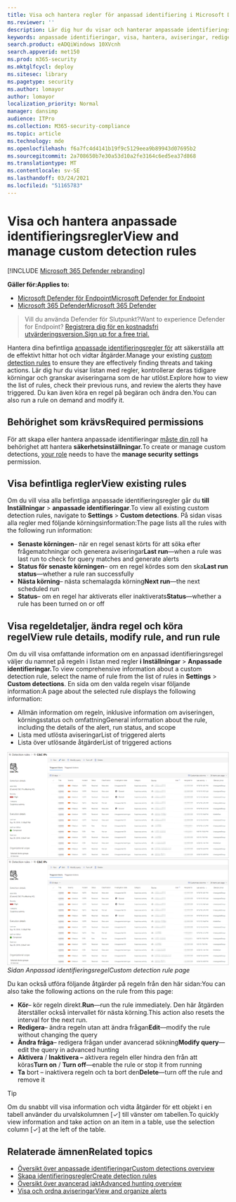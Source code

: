 ```yaml
---
title: Visa och hantera regler för anpassad identifiering i Microsoft Defender ATP
ms.reviewer: ''
description: Lär dig hur du visar och hanterar anpassade identifieringsregler
keywords: anpassade identifieringar, visa, hantera, aviseringar, redigera, köra på begäran, identifieringsregler, avancerad sökning, sökning, fråga, svarsåtgärder, mdatp, microsoft defender atp
search.product: eADQiWindows 10XVcnh
search.appverid: met150
ms.prod: m365-security
ms.mktglfcycl: deploy
ms.sitesec: library
ms.pagetype: security
ms.author: lomayor
author: lomayor
localization_priority: Normal
manager: dansimp
audience: ITPro
ms.collection: M365-security-compliance
ms.topic: article
ms.technology: mde
ms.openlocfilehash: f6a7fc4d4141b19f9c5129eea9b89943d07695b2
ms.sourcegitcommit: 2a708650b7e30a53d10a2fe3164c6ed5ea37d868
ms.translationtype: MT
ms.contentlocale: sv-SE
ms.lasthandoff: 03/24/2021
ms.locfileid: "51165783"
---
```

# <a name="view-and-manage-custom-detection-rules"></a><span data-ttu-id="51305-104">Visa och hantera anpassade identifieringsregler</span><span class="sxs-lookup"><span data-stu-id="51305-104">View and manage custom detection rules</span></span>

[!INCLUDE [Microsoft 365 Defender rebranding](../../includes/microsoft-defender.md)]

<span data-ttu-id="51305-105">**Gäller för:**</span><span class="sxs-lookup"><span data-stu-id="51305-105">**Applies to:**</span></span>
- [<span data-ttu-id="51305-106">Microsoft Defender för Endpoint</span><span class="sxs-lookup"><span data-stu-id="51305-106">Microsoft Defender for Endpoint</span></span>](https://go.microsoft.com/fwlink/p/?linkid=2154037)
- [<span data-ttu-id="51305-107">Microsoft 365 Defender</span><span class="sxs-lookup"><span data-stu-id="51305-107">Microsoft 365 Defender</span></span>](https://go.microsoft.com/fwlink/?linkid=2118804)

><span data-ttu-id="51305-108">Vill du använda Defender för Slutpunkt?</span><span class="sxs-lookup"><span data-stu-id="51305-108">Want to experience Defender for Endpoint?</span></span> [<span data-ttu-id="51305-109">Registrera dig för en kostnadsfri utvärderingsversion.</span><span class="sxs-lookup"><span data-stu-id="51305-109">Sign up for a free trial.</span></span>](https://www.microsoft.com/microsoft-365/windows/microsoft-defender-atp?ocid=docs-wdatp-assignaccess-abovefoldlink)

<span data-ttu-id="51305-110">Hantera dina befintliga [anpassade identifieringsregler för](custom-detection-rules.md) att säkerställa att de effektivt hittar hot och vidtar åtgärder.</span><span class="sxs-lookup"><span data-stu-id="51305-110">Manage your existing [custom detection rules](custom-detection-rules.md) to ensure they are effectively finding threats and taking actions.</span></span> <span data-ttu-id="51305-111">Lär dig hur du visar listan med regler, kontrollerar deras tidigare körningar och granskar aviseringarna som de har utlöst.</span><span class="sxs-lookup"><span data-stu-id="51305-111">Explore how to view the list of rules, check their previous runs, and review the alerts they have triggered.</span></span> <span data-ttu-id="51305-112">Du kan även köra en regel på begäran och ändra den.</span><span class="sxs-lookup"><span data-stu-id="51305-112">You can also run a rule on demand and modify it.</span></span>

## <a name="required-permissions"></a><span data-ttu-id="51305-113">Behörighet som krävs</span><span class="sxs-lookup"><span data-stu-id="51305-113">Required permissions</span></span>

<span data-ttu-id="51305-114">För att skapa eller hantera anpassade identifieringar [måste din roll](user-roles.md#create-roles-and-assign-the-role-to-an-azure-active-directory-group) ha behörighet att hantera **säkerhetsinställningar.**</span><span class="sxs-lookup"><span data-stu-id="51305-114">To create or manage custom detections, [your role](user-roles.md#create-roles-and-assign-the-role-to-an-azure-active-directory-group) needs to have the **manage security settings** permission.</span></span>

## <a name="view-existing-rules"></a><span data-ttu-id="51305-115">Visa befintliga regler</span><span class="sxs-lookup"><span data-stu-id="51305-115">View existing rules</span></span>

<span data-ttu-id="51305-116">Om du vill visa alla befintliga anpassade identifieringsregler går du **till Inställningar**  >  **anpassade identifieringar**.</span><span class="sxs-lookup"><span data-stu-id="51305-116">To view all existing custom detection rules, navigate to **Settings** > **Custom detections**.</span></span> <span data-ttu-id="51305-117">På sidan visas alla regler med följande körningsinformation:</span><span class="sxs-lookup"><span data-stu-id="51305-117">The page lists all the rules with the following run information:</span></span>

- <span data-ttu-id="51305-118">**Senaste körningen**– när en regel senast körts för att söka efter frågematchningar och generera aviseringar</span><span class="sxs-lookup"><span data-stu-id="51305-118">**Last run**—when a rule was last run to check for query matches and generate alerts</span></span>
- <span data-ttu-id="51305-119">**Status för senaste körningen**– om en regel kördes som den ska</span><span class="sxs-lookup"><span data-stu-id="51305-119">**Last run status**—whether a rule ran successfully</span></span>
- <span data-ttu-id="51305-120">**Nästa körning**– nästa schemalagda körning</span><span class="sxs-lookup"><span data-stu-id="51305-120">**Next run**—the next scheduled run</span></span>
- <span data-ttu-id="51305-121">**Status**– om en regel har aktiverats eller inaktiverats</span><span class="sxs-lookup"><span data-stu-id="51305-121">**Status**—whether a rule has been turned on or off</span></span>

## <a name="view-rule-details-modify-rule-and-run-rule"></a><span data-ttu-id="51305-122">Visa regeldetaljer, ändra regel och köra regel</span><span class="sxs-lookup"><span data-stu-id="51305-122">View rule details, modify rule, and run rule</span></span>

<span data-ttu-id="51305-123">Om du vill visa omfattande information om en anpassad identifieringsregel väljer du namnet på regeln i listan med regler **i Inställningar**  >  **Anpassade identifieringar.**</span><span class="sxs-lookup"><span data-stu-id="51305-123">To view comprehensive information about a custom detection rule, select the name of rule from the list of rules in **Settings** > **Custom detections**.</span></span> <span data-ttu-id="51305-124">En sida om den valda regeln visar följande information:</span><span class="sxs-lookup"><span data-stu-id="51305-124">A page about the selected rule displays the following information:</span></span>

- <span data-ttu-id="51305-125">Allmän information om regeln, inklusive information om aviseringen, körningsstatus och omfattning</span><span class="sxs-lookup"><span data-stu-id="51305-125">General information about the rule, including the details of the alert, run status, and scope</span></span>
- <span data-ttu-id="51305-126">Lista med utlösta aviseringar</span><span class="sxs-lookup"><span data-stu-id="51305-126">List of triggered alerts</span></span>
- <span data-ttu-id="51305-127">Lista över utlösande åtgärder</span><span class="sxs-lookup"><span data-stu-id="51305-127">List of triggered actions</span></span>

<span data-ttu-id="51305-128">![Sidan Anpassad identifieringsregel](images/atp-custom-detection-rule-details.png)</span><span class="sxs-lookup"><span data-stu-id="51305-128">![Custom detection rule page](images/atp-custom-detection-rule-details.png)</span></span><br>
<span data-ttu-id="51305-129">*Sidan Anpassad identifieringsregel*</span><span class="sxs-lookup"><span data-stu-id="51305-129">*Custom detection rule page*</span></span>

<span data-ttu-id="51305-130">Du kan också utföra följande åtgärder på regeln från den här sidan:</span><span class="sxs-lookup"><span data-stu-id="51305-130">You can also take the following actions on the rule from this page:</span></span>

- <span data-ttu-id="51305-131">**Kör**– kör regeln direkt.</span><span class="sxs-lookup"><span data-stu-id="51305-131">**Run**—run the rule immediately.</span></span> <span data-ttu-id="51305-132">Den här åtgärden återställer också intervallet för nästa körning.</span><span class="sxs-lookup"><span data-stu-id="51305-132">This action also resets the interval for the next run.</span></span>
- <span data-ttu-id="51305-133">**Redigera**– ändra regeln utan att ändra frågan</span><span class="sxs-lookup"><span data-stu-id="51305-133">**Edit**—modify the rule without changing the query</span></span>
- <span data-ttu-id="51305-134">**Ändra fråga**– redigera frågan under avancerad sökning</span><span class="sxs-lookup"><span data-stu-id="51305-134">**Modify query**—edit the query in advanced hunting</span></span>
- <span data-ttu-id="51305-135">**Aktivera**  /  **Inaktivera –** aktivera regeln eller hindra den från att köras</span><span class="sxs-lookup"><span data-stu-id="51305-135">**Turn on** / **Turn off**—enable the rule or stop it from running</span></span>
- <span data-ttu-id="51305-136">**Ta** bort – inaktivera regeln och ta bort den</span><span class="sxs-lookup"><span data-stu-id="51305-136">**Delete**—turn off the rule and remove it</span></span>

>[!TIP]
><span data-ttu-id="51305-137">Om du snabbt vill visa information och vidta åtgärder för ett objekt i en tabell använder du urvalskolumnen [&#10003;] till vänster om tabellen.</span><span class="sxs-lookup"><span data-stu-id="51305-137">To quickly view information and take action on an item in a table, use the selection column [&#10003;] at the left of the table.</span></span>

## <a name="related-topics"></a><span data-ttu-id="51305-138">Relaterade ämnen</span><span class="sxs-lookup"><span data-stu-id="51305-138">Related topics</span></span>
- [<span data-ttu-id="51305-139">Översikt över anpassade identifieringar</span><span class="sxs-lookup"><span data-stu-id="51305-139">Custom detections overview</span></span>](overview-custom-detections.md)
- [<span data-ttu-id="51305-140">Skapa identifieringsregler</span><span class="sxs-lookup"><span data-stu-id="51305-140">Create detection rules</span></span>](custom-detection-rules.md)
- [<span data-ttu-id="51305-141">Översikt över avancerad jakt</span><span class="sxs-lookup"><span data-stu-id="51305-141">Advanced hunting overview</span></span>](advanced-hunting-overview.md)
- [<span data-ttu-id="51305-142">Visa och ordna aviseringar</span><span class="sxs-lookup"><span data-stu-id="51305-142">View and organize alerts</span></span>](alerts-queue.md)
